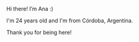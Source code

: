 Hi there! I’m Ana :)

I'm 24 years old and I'm from Córdoba, Argentina.

Thank you for being here!
<!---
AnaAguirre77/AnaAguirre77 is a ✨ special ✨ repository because its `README.md` (this file) appears on your GitHub profile.
You can click the Preview link to take a look at your changes.
--->
